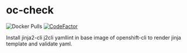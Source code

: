 oc-check
========

![Docker Pulls](https://img.shields.io/docker/pulls/rosiney/oc-check)
[![CodeFactor](https://www.codefactor.io/repository/github/rosineygp/oc-check/badge)](https://www.codefactor.io/repository/github/rosineygp/oc-check)

Install jinja2-cli j2cli yamllint in base image of openshift-cli to render jinja template and validate yaml.